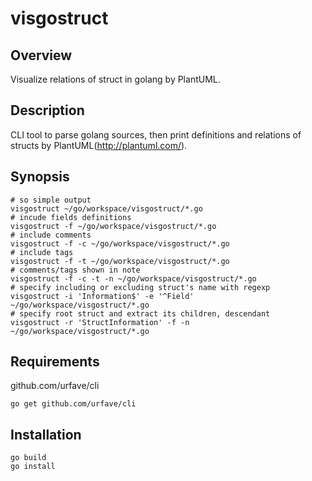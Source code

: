 # visgostruct

## Overview

Visualize relations of struct in golang by PlantUML.

## Description

CLI tool to parse golang sources, then print definitions and relations of structs by PlantUML(http://plantuml.com/).

## Synopsis
    # so simple output
    visgostruct ~/go/workspace/visgostruct/*.go
    # incude fields definitions
    visgostruct -f ~/go/workspace/visgostruct/*.go
    # include comments
    visgostruct -f -c ~/go/workspace/visgostruct/*.go
    # include tags
    visgostruct -f -t ~/go/workspace/visgostruct/*.go
    # comments/tags shown in note
    visgostruct -f -c -t -n ~/go/workspace/visgostruct/*.go
    # specify including or excluding struct's name with regexp
    visgostruct -i 'Information$' -e '^Field' ~/go/workspace/visgostruct/*.go
    # specify root struct and extract its children, descendant
    visgostruct -r 'StructInformation' -f -n ~/go/workspace/visgostruct/*.go

## Requirements

github.com/urfave/cli

    go get github.com/urfave/cli

## Installation

    go build
    go install
